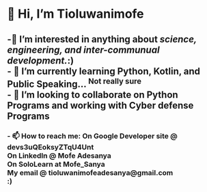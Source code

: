 <H1> 👋 Hi, I’m <str>Tioluwanimofe</str> <br /> </H1>
 <h2>-👀 I’m interested in anything about <i>science, engineering, and inter-communual development.</i><str>:)</str> <br />
- 🌱 I’m currently learning Python, Kotlin, and Public Speaking...<sup> Not really sure</sup><br />
- 💞️ I’m looking to collaborate on Python Programs and working with <str> Cyber defense Programs</str><br /></h2>
<h3>- 📫 How to reach me:
 On Google Developer site  @ devs3uQEoksyZTqU4Unt <br />
 On LinkedIn @ Mofe Adesanya<br />
 On SoloLearn at Mofe_Sanya<br />
 My email @ tioluwanimofeadesanya@gmail.com <br />
 :) </h3><br />

<!---
tioluwanimofe/tioluwanimofe is a ✨ special ✨ repository because its `README.md` (this file) appears on your GitHub profile.
You can click the Preview link to take a look at your changes.
--->
